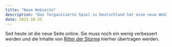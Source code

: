 ```yaml
---
title: "Neue Webseite"
description: "Das Torganisierte Spiel in Deutschland hat eine neue Webseite"
date: 2021-10-25
---
```


Seit heute ist die neue Seite online. Sie muss noch ein wenig verbessert werden
und die Inhalte von [Ritter der Stürme](https://www.ritter-der-stuerme.de)
hierher übertragen werden.

